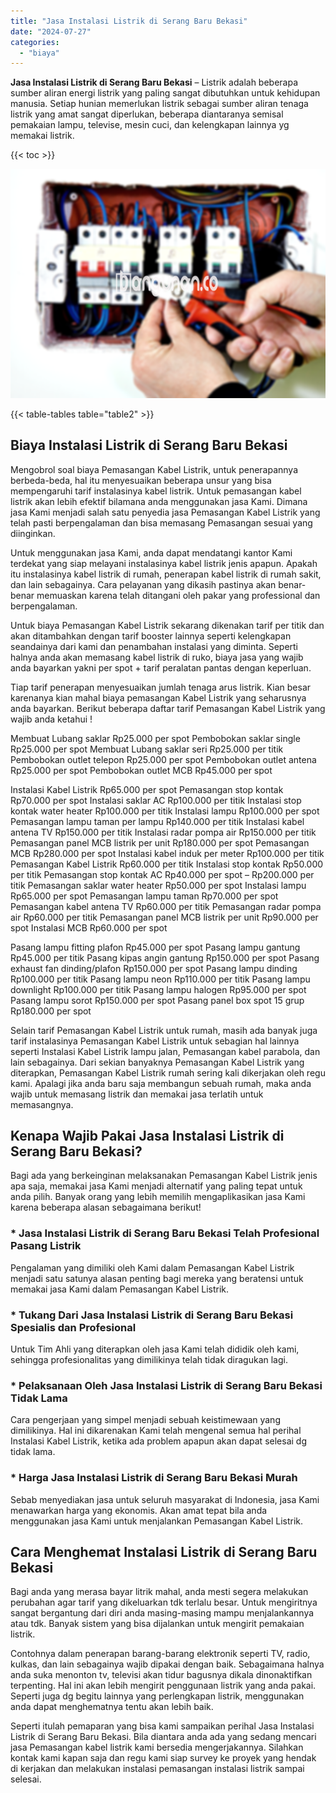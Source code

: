 ```yaml
---
title: "Jasa Instalasi Listrik di Serang Baru Bekasi"
date: "2024-07-27"
categories: 
  - "biaya"
---
```


**Jasa Instalasi Listrik di Serang Baru Bekasi** – Listrik adalah beberapa sumber aliran energi listrik yang paling sangat dibutuhkan untuk kehidupan manusia. Setiap hunian memerlukan listrik sebagai sumber aliran tenaga listrik yang amat sangat diperlukan, beberapa diantaranya semisal pemakaian lampu, televise, mesin cuci, dan kelengkapan lainnya yg memakai listrik.

{{< toc >}}

![Jasa Instalasi Listrik di Serang Baru Bekasi](/images/instalasi-listrik-murah19.png)

{{< table-tables table="table2" >}}

## Biaya Instalasi Listrik di Serang Baru Bekasi

Mengobrol soal biaya Pemasangan Kabel Listrik, untuk penerapannya berbeda-beda, hal itu menyesuaikan beberapa unsur yang bisa mempengaruhi tarif instalasinya kabel listrik. Untuk pemasangan kabel listrik akan lebih efektif bilamana anda menggunakan jasa Kami. Dimana jasa Kami menjadi salah satu penyedia jasa Pemasangan Kabel Listrik yang telah pasti berpengalaman dan bisa memasang Pemasangan sesuai yang diinginkan.

Untuk menggunakan jasa Kami, anda dapat mendatangi kantor Kami terdekat yang siap melayani instalasinya kabel listrik jenis apapun. Apakah itu instalasinya kabel listrik di rumah, penerapan kabel listrik di rumah sakit, dan lain sebagainya. Cara pelayanan yang dikasih pastinya akan benar-benar memuaskan karena telah ditangani oleh pakar yang professional dan berpengalaman.

Untuk biaya Pemasangan Kabel Listrik sekarang dikenakan tarif per titik dan akan ditambahkan dengan tarif booster lainnya seperti kelengkapan seandainya dari kami dan penambahan instalasi yang diminta. Seperti halnya anda akan memasang kabel listrik di ruko, biaya jasa yang wajib anda bayarkan yakni per spot + tarif peralatan pantas dengan keperluan.

Tiap tarif penerapan menyesuaikan jumlah tenaga arus listrik. Kian besar karenanya kian mahal biaya pemasangan Kabel Listrik yang seharusnya anda bayarkan. Berikut beberapa daftar tarif Pemasangan Kabel Listrik yang wajib anda ketahui !

Membuat Lubang saklar Rp25.000 per spot Pembobokan saklar single Rp25.000 per spot Membuat Lubang saklar seri Rp25.000 per titik Pembobokan outlet telepon Rp25.000 per spot Pembobokan outlet antena Rp25.000 per spot Pembobokan outlet MCB Rp45.000 per spot

Instalasi Kabel Listrik Rp65.000 per spot Pemasangan stop kontak Rp70.000 per spot Instalasi saklar AC Rp100.000 per titik Instalasi stop kontak water heater Rp100.000 per titik Instalasi lampu Rp100.000 per spot Pemasangan lampu taman per lampu Rp140.000 per titik Instalasi kabel antena TV Rp150.000 per titik Instalasi radar pompa air Rp150.000 per titik Pemasangan panel MCB listrik per unit Rp180.000 per spot Pemasangan MCB Rp280.000 per spot Instalasi kabel induk per meter Rp100.000 per titik Pemasangan Kabel Listrik Rp60.000 per titik Instalasi stop kontak Rp50.000 per titik Pemasangan stop kontak AC Rp40.000 per spot – Rp200.000 per titik Pemasangan saklar water heater Rp50.000 per spot Instalasi lampu Rp65.000 per spot Pemasangan lampu taman Rp70.000 per spot Pemasangan kabel antena TV Rp60.000 per titik Pemasangan radar pompa air Rp60.000 per titik Pemasangan panel MCB listrik per unit Rp90.000 per spot Instalasi MCB Rp60.000 per spot

Pasang lampu fitting plafon Rp45.000 per spot Pasang lampu gantung Rp45.000 per titik Pasang kipas angin gantung Rp150.000 per spot Pasang exhaust fan dinding/plafon Rp150.000 per spot Pasang lampu dinding Rp100.000 per titik Pasang lampu neon Rp110.000 per titik Pasang lampu downlight Rp100.000 per titik Pasang lampu halogen Rp95.000 per spot Pasang lampu sorot Rp150.000 per spot Pasang panel box spot 15 grup Rp180.000 per spot

Selain tarif Pemasangan Kabel Listrik untuk rumah, masih ada banyak juga tarif instalasinya Pemasangan Kabel Listrik untuk sebagian hal lainnya seperti Instalasi Kabel Listrik lampu jalan, Pemasangan kabel parabola, dan lain sebagainya. Dari sekian banyaknya Pemasangan Kabel Listrik yang diterapkan, Pemasangan Kabel Listrik rumah sering kali dikerjakan oleh regu kami. Apalagi jika anda baru saja membangun sebuah rumah, maka anda wajib untuk memasang listrik dan memakai jasa terlatih untuk memasangnya.

## Kenapa Wajib Pakai Jasa Instalasi Listrik di Serang Baru Bekasi?

Bagi ada yang berkeinginan melaksanakan Pemasangan Kabel Listrik jenis apa saja, memakai jasa Kami menjadi alternatif yang paling tepat untuk anda pilih. Banyak orang yang lebih memilih mengaplikasikan jasa Kami karena beberapa alasan sebagaimana berikut!

### \* Jasa Instalasi Listrik di Serang Baru Bekasi Telah Profesional Pasang Listrik

Pengalaman yang dimiliki oleh Kami dalam Pemasangan Kabel Listrik menjadi satu satunya alasan penting bagi mereka yang beratensi untuk memakai jasa Kami dalam Pemasangan Kabel Listrik.

### \* Tukang Dari Jasa Instalasi Listrik di Serang Baru Bekasi Spesialis dan Profesional

Untuk Tim Ahli yang diterapkan oleh jasa Kami telah dididik oleh kami, sehingga profesionalitas yang dimilikinya telah tidak diragukan lagi.

### \* Pelaksanaan Oleh Jasa Instalasi Listrik di Serang Baru Bekasi Tidak Lama

Cara pengerjaan yang simpel menjadi sebuah keistimewaan yang dimilikinya. Hal ini dikarenakan Kami telah mengenal semua hal perihal Instalasi Kabel Listrik, ketika ada problem apapun akan dapat selesai dg tidak lama.

### \* Harga Jasa Instalasi Listrik di Serang Baru Bekasi Murah

Sebab menyediakan jasa untuk seluruh masyarakat di Indonesia, jasa Kami menawarkan harga yang ekonomis. Akan amat tepat bila anda menggunakan jasa Kami untuk menjalankan Pemasangan Kabel Listrik.

## Cara Menghemat Instalasi Listrik di Serang Baru Bekasi


Bagi anda yang merasa bayar litrik mahal, anda mesti segera melakukan perubahan agar tarif yang dikeluarkan tdk terlalu besar. Untuk mengiritnya sangat bergantung dari diri anda masing-masing mampu menjalankannya atau tdk. Banyak sistem yang bisa dijalankan untuk mengirit pemakaian listrik.

Contohnya dalam penerapan barang-barang elektronik seperti TV, radio, kulkas, dan lain sebagainya wajib dipakai dengan baik. Sebagaimana halnya anda suka menonton tv, televisi akan tidur bagusnya dikala dinonaktifkan terpenting. Hal ini akan lebih mengirit penggunaan listrik yang anda pakai. Seperti juga dg begitu lainnya yang perlengkapan listrik, menggunakan anda dapat menghematnya tentu akan lebih baik.

Seperti itulah pemaparan yang bisa kami sampaikan perihal Jasa Instalasi Listrik di Serang Baru Bekasi. Bila diantara anda ada yang sedang mencari jasa Pemasangan kabel listrik kami bersedia mengerjakannya. Silahkan kontak kami kapan saja dan regu kami siap survey ke proyek yang hendak di kerjakan dan melakukan instalasi pemasangan instalasi listrik sampai selesai.
